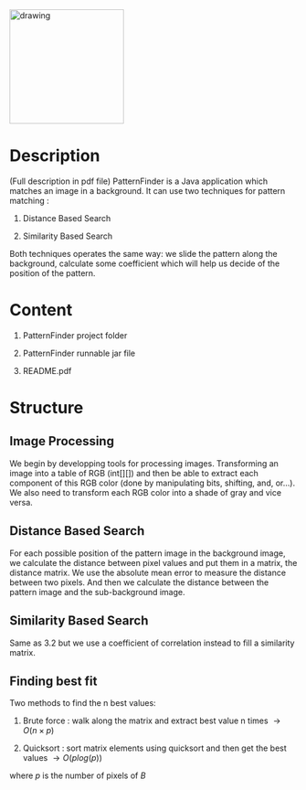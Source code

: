 

<img src="https://user-images.githubusercontent.com/36798245/48853523-fd53fe00-edaf-11e8-8799-9522c0910168.jpg" alt="drawing" width="200" class="center"/>

<h1 id="description">Description</h1>
<p>(Full description in pdf file) PatternFinder is a Java application which matches an image in a background. It can use two techniques for pattern matching :</p>
<ol>
<li><p>Distance Based Search</p></li>
<li><p>Similarity Based Search</p></li>
</ol>
<p>Both techniques operates the same way: we slide the pattern along the background, calculate some coefficient which will help us decide of the position of the pattern.</p>
<h1 id="content">Content</h1>
<ol>
<li><p>PatternFinder project folder</p></li>
<li><p>PatternFinder runnable jar file</p></li>
<li><p>README.pdf</p></li>
</ol>
<h1 id="structure">Structure</h1>
<h2 id="image-processing">Image Processing</h2>
<p>We begin by developping tools for processing images. Transforming an image into a table of RGB (int[][]) and then be able to extract each component of this RGB color (done by manipulating bits, shifting, and, or...). We also need to transform each RGB color into a shade of gray and vice versa.</p>
<h2 id="distance-based-search">Distance Based Search</h2>
<p>For each possible position of the pattern image in the background image, we calculate the distance between pixel values and put them in a matrix, the distance matrix. We use the absolute mean error to measure the distance between two pixels. And then we calculate the distance between the pattern image and the sub-background image.</p>
<h2 id="similarity-based-search">Similarity Based Search</h2>
<p>Same as 3.2 but we use a coefficient of correlation instead to fill a similarity matrix.</p>
<h2 id="finding-best-fit">Finding best fit</h2>
<p>Two methods to find the n best values:</p>
<ol>
<li><p>Brute force : walk along the matrix and extract best value n times <span class="math inline"> → <em>O</em>(<em>n</em> × <em>p</em>)</span></p></li>
<li><p>Quicksort : sort matrix elements using quicksort and then get the best values <span class="math inline"> → <em>O</em>(<em>p</em><em>l</em><em>o</em><em>g</em>(<em>p</em>))</span></p></li>
</ol>
<p>where <span class="math inline"><em>p</em></span> is the number of pixels of <span class="math inline"><em>B</em></span></p>

